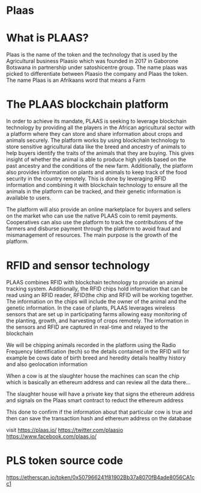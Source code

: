 # Plaas
# What is PLAAS?
Plaas is the name of the token and the technology that is used by the Agricultural business Plaasio which was founded in 2017 in 
Gaborone Botswana in partnership under satoshicentre group. The name plaas was picked to differentiate between Plaasio the company and 
Plaas the token. The name Plaas is an Afrikaans word that means a Farm

# The PLAAS blockchain platform
In order to achieve its mandate, PLAAS is seeking to leverage blockchain technology by providing all the players in the African agricultural sector with a platform where they can store and share information about crops and animals securely. The platform works by using blockchain technology to store sensitive agricultural data like the breed and ancestry of animals to help buyers identify the traits of the animals that they are buying. This gives insight of whether the animal is able to produce high yields based on the past ancestry and the conditions of the new farm. Additionally, the platform also provides information on plants and animals to keep track of the food security in the country remotely. This is done by leveraging RFID information and combining it with blockchain technology to ensure all the animals in the platform can be tracked, and their genetic information is available to users.

The platform will also provide an online marketplace for buyers and sellers on the market who can use the native PLAAS coin to remit payments. Cooperatives can also use the platform to track the contributions of the farmers and disburse payment through the platform to avoid fraud and mismanagement of resources. The main purpose is the growth of the platform.

# RFID and sensor technology
PLAAS combines RFID with blockchain technology to provide an animal tracking system. Additionally, the RFID chips hold information that can be read using an RFID reader, RFID(the chip and RFID will be working together. The information on the chips will include the owner of the animal and the genetic information. In the case of plants, PLAAS leverages wireless sensors that are set up in participating farms allowing easy monitoring of the planting, growth, and harvesting of crops remotely. The information in the sensors and RFID are captured in real-time and relayed to the blockchain

We will be chipping animals recorded in the platform using the Radio Frequency Identification (tech) so the details contained in the RFID will for example be cows date of birth breed and heredity details healthy history and also geolocation information

When a cow is at the slaughter house the machines can scan the chip which is basically an   ethereum address and can review all the data there…

The slaughter house will have a private key that signs the ethereum address and signals on the Plaas smart contract to reduct the ethereum address

This done to confirm  if the information about that particular cow is true and then can save the transaction hash and ethereum address on the database

visit https://plaas.io/ https://twitter.com/plaasio https://www.facebook.com/plaas.io/
# PLS token source code 
https://etherscan.io/token/0x507966241f81902Bb37a8070fB4ade8056CA1cc1
